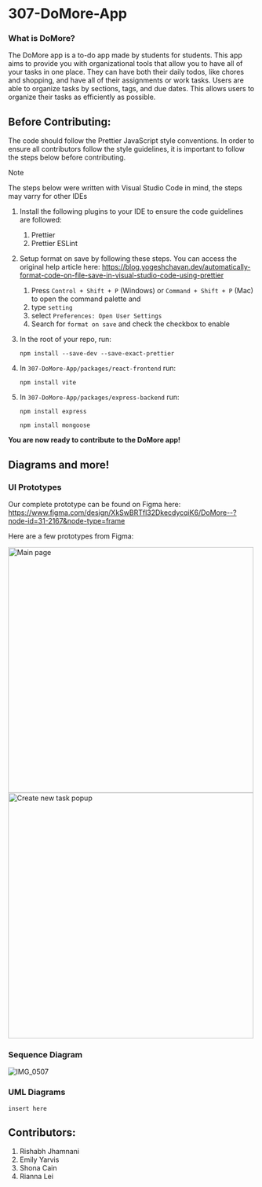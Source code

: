 # 307-DoMore-App

### What is DoMore? ###

The DoMore app is a to-do app made by students for students. This app aims to provide you with organizational tools that allow you to have all of your tasks in one place. They can have both their daily todos, like chores and shopping, and have all of their assignments or work tasks. Users are able to organize tasks by sections, tags, and due dates. This allows users to organize their tasks as efficiently as possible. 

## Before Contributing: ##
The code should follow the Prettier JavaScript style conventions. In order to ensure all contributors follow the style guidelines, it is important to follow the steps below before contributing. 

>[!NOTE]
>The steps below were written with Visual Studio Code in mind, the steps may varry for other IDEs

1. Install the following plugins to your IDE to ensure the code guidelines are followed:
   1. Prettier
   2. Prettier ESLint
  
2. Setup format on save by following these steps. You can access the original help article here: https://blog.yogeshchavan.dev/automatically-format-code-on-file-save-in-visual-studio-code-using-prettier
   1. Press `Control + Shift + P` (Windows) or `Command + Shift + P` (Mac) to open the command palette and
   2. type `setting`
   3. select `Preferences: Open User Settings` 
   4. Search for `format on save` and check the checkbox to enable
3. In the root of your repo, run:

    `npm install --save-dev --save-exact-prettier`
4. In `307-DoMore-App/packages/react-frontend` run:

   `npm install vite`
5. In `307-DoMore-App/packages/express-backend` run:

   `npm install express`

   `npm install mongoose`

**You are now ready to contribute to the DoMore app!**

## Diagrams and more! ##
### UI Prototypes ###

Our complete prototype can be found on Figma here: https://www.figma.com/design/XkSwBRTfl32DkecdycqiK6/DoMore--?node-id=31-2167&node-type=frame

Here are a few prototypes from Figma:

<img src="https://github.com/user-attachments/assets/a9171c7e-1ae4-4544-aba1-6d1e9481c03c" alt="Main page" width="500"/>
<img src="https://github.com/user-attachments/assets/276bd41b-2edf-4c07-b6a1-146553b6e80a" alt="Create new task popup" width="500"/>

### Sequence Diagram ###
![IMG_0507](https://github.com/user-attachments/assets/f9383d1b-fea3-46f0-a40c-85918a1e235f)

### UML Diagrams ###
`insert here`

## Contributors: ##
1. Rishabh Jhamnani
2. Emily Yarvis
3. Shona Cain
4. Rianna Lei


